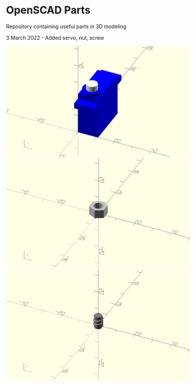 # OpenSCAD Parts
Repository containing useful parts in 3D modeling

3 March 2022 - Added servo, nut, screw

![servo](./images/servo.png "servo")
![nut](./images/nut.png)
![screw](./images/screw.png)
